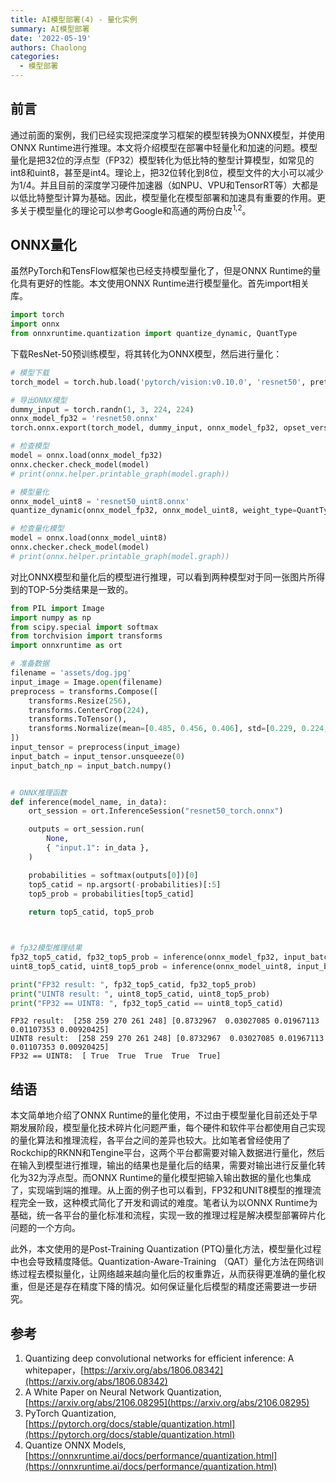 ```yaml
---
title: AI模型部署(4) - 量化实例
summary: AI模型部署
date: '2022-05-19'
authors: Chaolong
categories:
  - 模型部署
---
```

## 前言

通过前面的案例，我们已经实现把深度学习框架的模型转换为ONNX模型，并使用ONNX Runtime进行推理。本文将介绍模型在部署中轻量化和加速的问题。模型量化是把32位的浮点型（FP32）模型转化为低比特的整型计算模型，如常见的int8和uint8，甚至是int4。理论上，把32位转化到8位，模型文件的大小可以减少为1/4。并且目前的深度学习硬件加速器（如NPU、VPU和TensorRT等）大都是以低比特整型计算为基础。因此，模型量化在模型部署和加速具有重要的作用。更多关于模型量化的理论可以参考Google和高通的两份白皮<sup>1,2</sup>。

## ONNX量化

虽然PyTorch和TensFlow框架也已经支持模型量化了，但是ONNX Runtime的量化具有更好的性能。本文使用ONNX Runtime进行模型量化。首先import相关库。

```python
import torch
import onnx
from onnxruntime.quantization import quantize_dynamic, QuantType
```

下载ResNet-50预训练模型，将其转化为ONNX模型，然后进行量化：

```python
# 模型下载
torch_model = torch.hub.load('pytorch/vision:v0.10.0', 'resnet50', pretrained=True)

# 导出ONNX模型
dummy_input = torch.randn(1, 3, 224, 224)
onnx_model_fp32 = 'resnet50.onnx'
torch.onnx.export(torch_model, dummy_input, onnx_model_fp32, opset_version=11, verbose=False)

# 检查模型
model = onnx.load(onnx_model_fp32)
onnx.checker.check_model(model)
# print(onnx.helper.printable_graph(model.graph))

# 模型量化
onnx_model_uint8 = 'resnet50_uint8.onnx'
quantize_dynamic(onnx_model_fp32, onnx_model_uint8, weight_type=QuantType.QUInt8)

# 检查量化模型
model = onnx.load(onnx_model_uint8)
onnx.checker.check_model(model)
# print(onnx.helper.printable_graph(model.graph))
```

对比ONNX模型和量化后的模型进行推理，可以看到两种模型对于同一张图片所得到的TOP-5分类结果是一致的。

```python
from PIL import Image
import numpy as np
from scipy.special import softmax
from torchvision import transforms
import onnxruntime as ort

# 准备数据
filename = 'assets/dog.jpg'
input_image = Image.open(filename)
preprocess = transforms.Compose([
    transforms.Resize(256),
    transforms.CenterCrop(224),
    transforms.ToTensor(),
    transforms.Normalize(mean=[0.485, 0.456, 0.406], std=[0.229, 0.224, 0.225]),
])
input_tensor = preprocess(input_image)
input_batch = input_tensor.unsqueeze(0)
input_batch_np = input_batch.numpy()


# ONNX推理函数
def inference(model_name, in_data):
    ort_session = ort.InferenceSession("resnet50_torch.onnx")

    outputs = ort_session.run(
        None,
        { "input.1": in_data },
    )

    probabilities = softmax(outputs[0])[0]
    top5_catid = np.argsort(-probabilities)[:5]
    top5_prob = probabilities[top5_catid]
  
    return top5_catid, top5_prob



# fp32模型推理结果
fp32_top5_catid, fp32_top5_prob = inference(onnx_model_fp32, input_batch_np)
uint8_top5_catid, uint8_top5_prob = inference(onnx_model_uint8, input_batch_np)

print("FP32 result: ", fp32_top5_catid, fp32_top5_prob)
print("UINT8 result: ", uint8_top5_catid, uint8_top5_prob)
print("FP32 == UINT8: ", fp32_top5_catid == uint8_top5_catid)
```

```
FP32 result:  [258 259 270 261 248] [0.8732967  0.03027085 0.01967113 0.01107353 0.00920425]
UINT8 result:  [258 259 270 261 248] [0.8732967  0.03027085 0.01967113 0.01107353 0.00920425]
FP32 == UINT8:  [ True  True  True  True  True]
```

## 结语

本文简单地介绍了ONNX Runtime的量化使用，不过由于模型量化目前还处于早期发展阶段，模型量化技术碎片化问题严重，每个硬件和软件平台都使用自己实现的量化算法和推理流程，各平台之间的差异也较大。比如笔者曾经使用了Rockchip的RKNN和Tengine平台，这两个平台都需要对输入数据进行量化，然后在输入到模型进行推理，输出的结果也是量化后的结果，需要对输出进行反量化转化为32为浮点型。而ONNX Runtime的量化模型把输入输出数据的量化也集成了，实现端到端的推理。从上面的例子也可以看到，FP32和UNIT8模型的推理流程完全一致，这种模式简化了开发和调试的难度。笔者认为以ONNX Runtime为基础，统一各平台的量化标准和流程，实现一致的推理过程是解决模型部署碎片化问题的一个方向。

此外，本文使用的是Post-Training Quantization (PTQ)量化方法，模型量化过程中也会导致精度降低。Quantization-Aware-Training （QAT）量化方法在网络训练过程去模拟量化，让网络越来越向量化后的权重靠近，从而获得更准确的量化权重，但是还是存在精度下降的情况。如何保证量化后模型的精度还需要进一步研究。

## 参考

1. Quantizing deep convolutional networks for efficient inference: A whitepaper，[https://arxiv.org/abs/1806.08342](https://arxiv.org/abs/1806.08342)
2. A White Paper on Neural Network Quantization, [https://arxiv.org/abs/2106.08295](https://arxiv.org/abs/2106.08295)
3. PyTorch Quantization, [https://pytorch.org/docs/stable/quantization.html](https://pytorch.org/docs/stable/quantization.html)
4. Quantize ONNX Models, [https://onnxruntime.ai/docs/performance/quantization.html](https://onnxruntime.ai/docs/performance/quantization.html)
